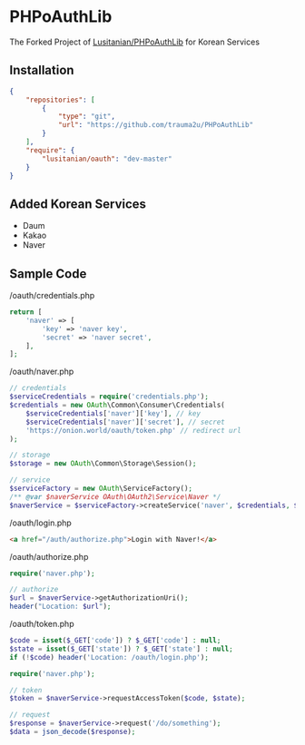 PHPoAuthLib
===========
The Forked Project of [Lusitanian/PHPoAuthLib](https://github.com/Lusitanian/PHPoAuthLib) for Korean Services

Installation
------------
```json
{
    "repositories": [
        {
            "type": "git",
            "url": "https://github.com/trauma2u/PHPoAuthLib"
        }
    ],
    "require": {
        "lusitanian/oauth": "dev-master"
    }
}
```

Added Korean Services
---------------------
- Daum
- Kakao
- Naver

Sample Code
---------------------
/oauth/credentials.php
```php
return [
    'naver' => [
        'key' => 'naver key',
        'secret' => 'naver secret',
    ],
];
```
/oauth/naver.php
```php
// credentials
$serviceCredentials = require('credentials.php');
$credentials = new OAuth\Common\Consumer\Credentials(
    $serviceCredentials['naver']['key'], // key
    $serviceCredentials['naver']['secret'], // secret
    'https://onion.world/oauth/token.php' // redirect url
);

// storage
$storage = new OAuth\Common\Storage\Session();

// service
$serviceFactory = new OAuth\ServiceFactory();
/** @var $naverService OAuth\OAuth2\Service\Naver */
$naverService = $serviceFactory->createService('naver', $credentials, $storage);
```
/oauth/login.php
```html
<a href="/auth/authorize.php">Login with Naver!</a>
```
/oauth/authorize.php
```php
require('naver.php');

// authorize
$url = $naverService->getAuthorizationUri();
header("Location: $url");
```
/oauth/token.php
```php
$code = isset($_GET['code']) ? $_GET['code'] : null;
$state = isset($_GET['state']) ? $_GET['state'] : null;
if (!$code) header('Location: /oauth/login.php');

require('naver.php');

// token
$token = $naverService->requestAccessToken($code, $state);

// request
$response = $naverService->request('/do/something');
$data = json_decode($response);
```
